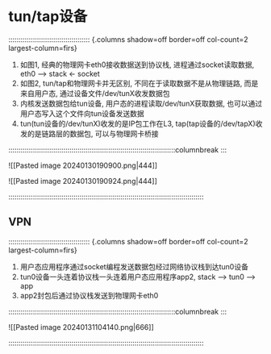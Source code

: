 # tun/tap设备

:::::::::::::::::::::::::::::::::::::::: {.columns shadow=off border=off col-count=2 largest-column=firs}

1. 如图1, 经典的物理网卡eth0接收数据送到协议栈, 进程通过socket读取数据, eth0 --> stack <- socket
2. 如图2, tun/tap和物理网卡并无区别, 不同在于读取数据不是从物理链路, 而是来自用户态, 通过设备文件/dev/tunX收发数据包
3. 内核发送数据包给tun设备, 用户态的进程读取/dev/tunX获取数据, 也可以通过用户态写入这个文件向tun设备发送数据
4. tun(tun设备的/dev/tunX)收发的是IP包工作在L3, tap(tap设备的/dev/tapX)收发的是链路层的数据包, 可以与物理网卡桥接

::::::::::::::::::::::::::::::::::::::::::::::::::::::::::::::::::::::::::::::::::columnbreak
:::

![[Pasted image 20240130190900.png|444]]

![[Pasted image 20240130190924.png|444]]

::::::::::::::::::::::::::::::::::::::::::::::::::::::::::::::::::::::::::::::::::::::::::::::::

## VPN

:::::::::::::::::::::::::::::::::::::::: {.columns shadow=off border=off col-count=2 largest-column=firs}

1. 用户态应用程序通过socket编程发送数据包经过网络协议栈到达tun0设备
2. tun0设备一头连着协议栈一头连着用户态应用程序app2, stack --> tun0 --> app
3. app2封包后通过协议栈发送到物理网卡eth0

::::::::::::::::::::::::::::::::::::::::::::::::::::::::::::::::::::::::::::::::::columnbreak
:::

![[Pasted image 20240131104140.png|666]]

::::::::::::::::::::::::::::::::::::::::::::::::::::::::::::::::::::::::::::::::::::::::::::::::
